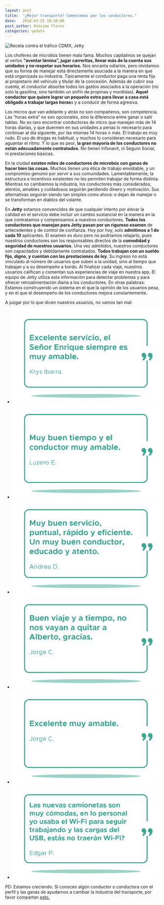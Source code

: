 ```yaml
---
layout: post
title:  "¿Mejor transporte? Comencemos por los conductores."
date:   2018-03-25 10:30:00
post_author: Onésimo Flores
categories: update
---
```


![Receta contra el tráfico CDMX, Jetty]({{site.baseurl}}/imgs-blog/choferes.png)

Los choferes de microbús tienen mala fama. Muchos capitalinos se quejan al verlos <b>“aventar lámina”, jugar carreritas, llenar más de la cuenta sus unidades y no respetar sus horarios.</b> Nos encanta odiarlos, pero olvidamos que su forma de manejar está directamente asociada a la manera en que está organizada su industria. Típicamente el conductor paga una renta fija al propietario del vehículo y titular de la concesión. Además de cubrir esa cuenta, el conductor absorbe todos los gastos asociados a la operación (no solo la gasolina, sino también un sinfín de propinas y mordidas). <b>Aquel conductor que quiere lograr un pequeño extra para llevar a casa está obligado a trabajar largas horas</b>s y a conducir de forma agresiva.

Los micros que van adelante y atrás no son compañeros, son competencia. Las “horas extra” no son opcionales, sino la diferencia entre ganar o salir tablas. No es raro encontrar conductores de micro que manejan más de 14 horas diarias, y que duermen en sus unidades a penas lo necesario para continuar al día siguiente, por las mismas 14 horas o más. El trabajo es muy rudo. El uso de drogas es habitual, y muchos lo consideran necesario para aguantar el ritmo. Y lo que es peor, <b>la gran mayoría de los conductores no están adecuadamente contratados.</b> No tienen Infonavit, ni Seguro Social, ni prestaciones básicas.

En la ciudad <b>existen miles de conductores de microbús con ganas de hacer bien las cosas.</b> Muchos tienen una ética de trabajo envidiable, y un compromiso genuino por servir a sus comunidades. Lamentablemente, la estructura e incentivos existentes no les permiten trabajar de forma distinta. Mientras no cambiemos la industria, los conductores más considerados, atentos, amables y cuidadosos seguirán perdiendo dinero y motivación. Sus alternativas seguirán siendo tan simples como ahora: o dejan de manejar o se transforman en diablos del volante.

En <b>Jetty</b> estamos convencidos de que cualquier intento por elevar la calidad en el servicio debe incluir un cambio sustancial en la manera en la que contratamos y compensamos a nuestros conductores. <b>Todos los conductores que manejan para Jetty pasan por un riguroso examen</b> de antecedentes y de control de confianza. Hoy por hoy, solo <b>admitimos a 1 de cada 10</b> aplicantes. El examen es duro pero no podríamos relajarlo, pues nuestros conductores son los responsables directos de la <b>comodidad y seguridad de nuestros usuarios.</b> Una vez admitidos, nuestros conductores son capacitados y debidamente contratados. <b>Todos trabajan con un sueldo fijo, digno, y cuentan con las prestaciones de ley.</b> Su ingreso no está vinculado al número de usuarios que suben a la unidad, sino al tiempo que trabajan y a su desempeño a bordo. Al finalizar cada viaje, nuestros usuarios califican y comentan sus experiencias de viaje en nuestra app. El equipo de Jetty utiliza esta información para detectar problemas y para ofrecer retroalimentación diaria a los conductores. En otras palabras: Estamos construyendo un sistema en el que la opinión de los usuarios pesa, y en el que el desempeño de los conductores mejora constantemente.

A juzgar por lo que dicen nuestros usuarios, no vamos tan mal:

<div class="col-md-12 text-center">
  <ul class="testimoniales-blog">
    <li>
      <img src="/imgs-blog/Testimonial-1.png">
    </li>
    <li>
      <img src="/imgs-blog/Testimonial-2.png">
    </li>
    <li>
      <img src="/imgs-blog/Testimonial-3.png">
    </li>
    <li>
      <img src="/imgs-blog/Testimonial-4.png">
    </li>
    <li>
      <img src="/imgs-blog/Testimonial-5.png">
    </li>
    <li>
      <img src="/imgs-blog/Testimonial-6.png">
    </li>
  </ul>
</div>


PD: Estamos creciendo. Si conocen algún conductor o conductora con el perfil y las ganas de ayudarnos a cambiar la industria del transporte, por favor compartan [esto.][conductor]


[conductor]:http://www.jetty.mx/conductor